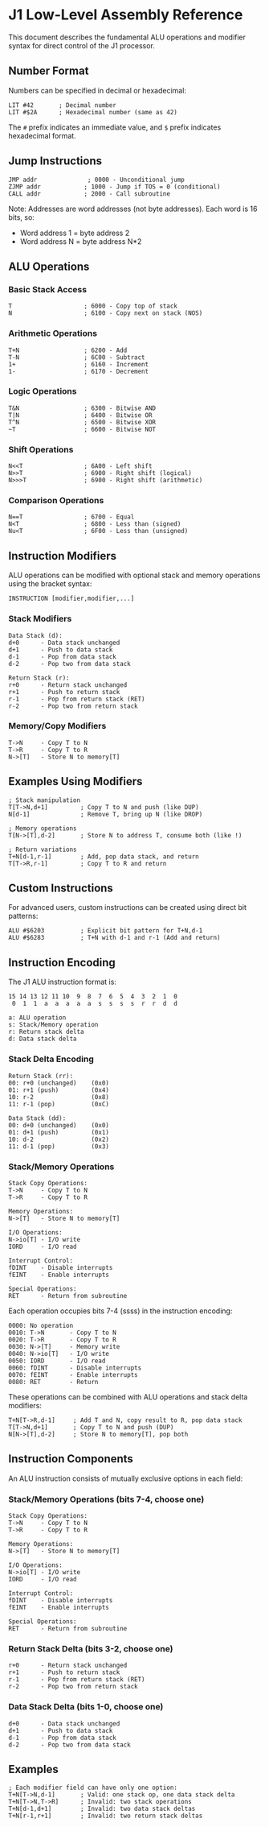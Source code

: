 # J1 Low-Level Assembly Reference

This document describes the fundamental ALU operations and modifier syntax for direct control of the J1 processor.

## Number Format
Numbers can be specified in decimal or hexadecimal:
```
LIT #42       ; Decimal number
LIT #$2A      ; Hexadecimal number (same as 42)
```
The `#` prefix indicates an immediate value, and `$` prefix indicates hexadecimal format.

## Jump Instructions
```
JMP addr              ; 0000 - Unconditional jump
ZJMP addr            ; 1000 - Jump if TOS = 0 (conditional)
CALL addr            ; 2000 - Call subroutine
```
Note: Addresses are word addresses (not byte addresses). Each word is 16 bits, so:
- Word address 1 = byte address 2
- Word address N = byte address N*2

## ALU Operations

### Basic Stack Access
```
T                    ; 6000 - Copy top of stack
N                    ; 6100 - Copy next on stack (NOS)
```

### Arithmetic Operations
```
T+N                  ; 6200 - Add
T-N                  ; 6C00 - Subtract
1+                   ; 6160 - Increment
1-                   ; 6170 - Decrement
```

### Logic Operations
```
T&N                  ; 6300 - Bitwise AND
T|N                  ; 6400 - Bitwise OR
T^N                  ; 6500 - Bitwise XOR
~T                   ; 6600 - Bitwise NOT
```

### Shift Operations
```
N<<T                 ; 6A00 - Left shift
N>>T                 ; 6900 - Right shift (logical)
N>>>T                ; 6900 - Right shift (arithmetic)
```

### Comparison Operations
```
N==T                 ; 6700 - Equal
N<T                  ; 6800 - Less than (signed)
Nu<T                 ; 6F00 - Less than (unsigned)
```

## Instruction Modifiers
ALU operations can be modified with optional stack and memory operations using the bracket syntax:
```
INSTRUCTION [modifier,modifier,...]
```

### Stack Modifiers
```
Data Stack (d):
d+0      - Data stack unchanged
d+1      - Push to data stack
d-1      - Pop from data stack
d-2      - Pop two from data stack

Return Stack (r):
r+0      - Return stack unchanged
r+1      - Push to return stack
r-1      - Pop from return stack (RET)
r-2      - Pop two from return stack
```

### Memory/Copy Modifiers
```
T->N     - Copy T to N
T->R     - Copy T to R
N->[T]   - Store N to memory[T]
```

## Examples Using Modifiers
```
; Stack manipulation
T[T->N,d+1]         ; Copy T to N and push (like DUP)
N[d-1]              ; Remove T, bring up N (like DROP)

; Memory operations
T[N->[T],d-2]       ; Store N to address T, consume both (like !)

; Return variations
T+N[d-1,r-1]        ; Add, pop data stack, and return
T[T->R,r-1]         ; Copy T to R and return
```

## Custom Instructions
For advanced users, custom instructions can be created using direct bit patterns:
```
ALU #$6203          ; Explicit bit pattern for T+N,d-1
ALU #$6283          ; T+N with d-1 and r-1 (Add and return)
```

## Instruction Encoding
The J1 ALU instruction format is:
```
15 14 13 12 11 10  9  8  7  6  5  4  3  2  1  0
 0  1  1  a  a  a  a  a  s  s  s  s  r  r  d  d

a: ALU operation
s: Stack/Memory operation
r: Return stack delta
d: Data stack delta
```

### Stack Delta Encoding
```
Return Stack (rr):
00: r+0 (unchanged)    (0x0)
01: r+1 (push)         (0x4)
10: r-2                (0x8)
11: r-1 (pop)          (0xC)

Data Stack (dd):
00: d+0 (unchanged)    (0x0)
01: d+1 (push)         (0x1)
10: d-2                (0x2)
11: d-1 (pop)          (0x3)
```

### Stack/Memory Operations
```
Stack Copy Operations:
T->N     - Copy T to N
T->R     - Copy T to R

Memory Operations:
N->[T]   - Store N to memory[T]

I/O Operations:
N->io[T] - I/O write
IORD     - I/O read

Interrupt Control:
fDINT    - Disable interrupts
fEINT    - Enable interrupts

Special Operations:
RET      - Return from subroutine
```

Each operation occupies bits 7-4 (ssss) in the instruction encoding:
```
0000: No operation
0010: T->N       - Copy T to N
0020: T->R       - Copy T to R
0030: N->[T]     - Memory write
0040: N->io[T]   - I/O write
0050: IORD       - I/O read
0060: fDINT      - Disable interrupts
0070: fEINT      - Enable interrupts
0080: RET        - Return
```

These operations can be combined with ALU operations and stack delta modifiers:
```
T+N[T->R,d-1]     ; Add T and N, copy result to R, pop data stack
T[T->N,d+1]       ; Copy T to N and push (DUP)
N[N->[T],d-2]     ; Store N to memory[T], pop both
```

## Instruction Components

An ALU instruction consists of mutually exclusive options in each field:

### Stack/Memory Operations (bits 7-4, choose one)
```
Stack Copy Operations:
T->N     - Copy T to N
T->R     - Copy T to R

Memory Operations:
N->[T]   - Store N to memory[T]

I/O Operations:
N->io[T] - I/O write
IORD     - I/O read

Interrupt Control:
fDINT    - Disable interrupts
fEINT    - Enable interrupts

Special Operations:
RET      - Return from subroutine
```

### Return Stack Delta (bits 3-2, choose one)
```
r+0      - Return stack unchanged
r+1      - Push to return stack
r-1      - Pop from return stack (RET)
r-2      - Pop two from return stack
```

### Data Stack Delta (bits 1-0, choose one)
```
d+0      - Data stack unchanged
d+1      - Push to data stack
d-1      - Pop from data stack
d-2      - Pop two from data stack
```

## Examples
```
; Each modifier field can have only one option:
T+N[T->N,d-1]       ; Valid: one stack op, one data stack delta
T+N[T->N,T->R]      ; Invalid: two stack operations
T+N[d-1,d+1]        ; Invalid: two data stack deltas
T+N[r-1,r+1]        ; Invalid: two return stack deltas
```